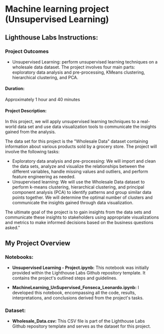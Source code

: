 # Machine learning project (Unsupervised Learning)

## Lighthouse Labs Instructions: 
### Project Outcomes
- Unsupervised Learning: perform unsupervised learning techniques on a wholesale data dataset. The project involves four main parts: exploratory data analysis and pre-processing, KMeans clustering, hierarchical clustering, and PCA.
#### Duration:
Approximately 1 hour and 40 minutes
#### Project Description:
In this project, we will apply unsupervised learning techniques to a real-world data set and use data visualization tools to communicate the insights gained from the analysis.

The data set for this project is the "Wholesale Data" dataset containing information about various products sold by a grocery store.
The project will involve the following tasks:

-	Exploratory data analysis and pre-processing: We will import and clean the data sets, analyze and visualize the relationships between the different variables, handle missing values and outliers, and perform feature engineering as needed.
-	Unsupervised learning: We will use the Wholesale Data dataset to perform k-means clustering, hierarchical clustering, and principal component analysis (PCA) to identify patterns and group similar data points together. We will determine the optimal number of clusters and communicate the insights gained through data visualization.

The ultimate goal of the project is to gain insights from the data sets and communicate these insights to stakeholders using appropriate visualizations and metrics to make informed decisions based on the business questions asked."

## My Project Overview

### Notebooks:
- **Unsupervised Learning - Project.ipynb:** This notebook was initially provided within the Lighthouse Labs Github repository template. It contains the project's outlined steps and guidelines.
  
- **MachineLearning_UnSupervised_Fonseca_Leonardo.ipynb:** I developed this notebook, encompassing all the code, results, interpretations, and conclusions derived from the project's tasks.

### Dataset:
- **Wholesale_Data.csv:** This CSV file is part of the Lighthouse Labs Github repository template and serves as the dataset for this project.
